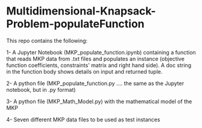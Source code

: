 # Multidimensional-Knapsack-Problem-populateFunction
This repo contains the following:

1- A Jupyter Notebook (MKP_populate_function.ipynb) containing a function that reads MKP data from .txt files and populates an instance (objective function coefficients, constraints' matrix and right hand side). A doc string in the function body shows details on input and returned tuple.

2- A python file (MKP_populate_function.py .... the same as the Jupyter notebook, but in .py format)

3- A python file (MKP_Math_Model.py) with the mathematical model of the MKP

4- Seven different MKP data files to be used as test instances
